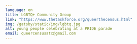 ```yaml
---
language: en
title: LGBTQ+ Community Group
link: "https://www.thetaskforce.org/queerthecensus.html"
img: /gatsby/static/img/lgbtq.jpg
alt: young people celebrating at a PRIDE parade
email: queercensusatx@gmail.com
---
```


